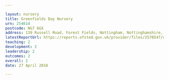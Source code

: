 ```yaml
---

layout: nursery
title: Greenfields Day Nursery
urn: 254614
postcode: NG7 6GX
address: 139 Russell Road, Forest Fields, Nottingham, Nottinghamshire, NG7 6GX
latestReportUrl: https://reports.ofsted.gov.uk/provider/files/2570547/urn/254614.pdf
teaching: 2
development: 2
leadership: 2
outcomes: 2
overall: 2
date: 27 April 2016

---
```

